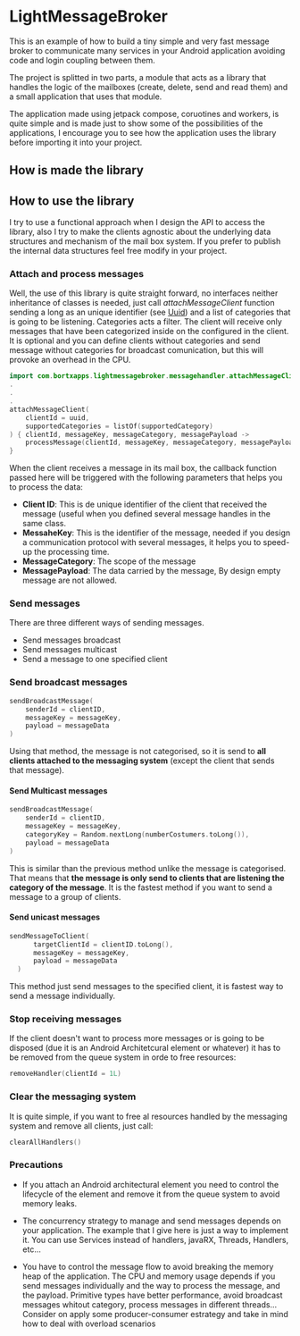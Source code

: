 # LightMessageBroker
This is an example of how to build a tiny simple and very fast message broker to communicate many services in your Android application avoiding code and login coupling between them.

The project is splitted in two parts, a module that acts as a library that handles the logic of the mailboxes (create, delete, send and read them) and a small application that uses that module.

The application made using jetpack compose, coruotines and workers, is quite simple and is made just to show some of the possibilities of the applications, I encourage you to see how the application uses the library before importing it into your project. 


## How is made the library




## How to use the library

I try to use a functional approach when I design the API to access the library, also I try to make the clients agnostic about the underlying data structures and mechanism of the mail box system. If you prefer to publish the internal data structures feel free modify in your project.

### Attach and process messages

Well, the use of this library is quite straight forward, no interfaces neither inheritance of classes is needed, just call *attachMessageClient* function sending a long as an unique identifier (see [Uuid](https://developer.android.com/reference/kotlin/java/util/UUID)) and a list of categories that is going to be listening. Categories acts a filter. The client will receive only messages that have been categorized inside on the configured in the client. It is optional and you can define clients without categories and send message without categories for broadcast comunication, but this will provoke an overhead in the CPU.

```kotlin
import com.bortxapps.lightmessagebroker.messagehandler.attachMessageClient
.
.
.
attachMessageClient(
    clientId = uuid,
    supportedCategories = listOf(supportedCategory)
) { clientId, messageKey, messageCategory, messagePayload ->
    processMessage(clientId, messageKey, messageCategory, messagePayload)
}
```

When the client receives a message in its mail box, the callback function passed here will be triggered with the following parameters that helps you to process the data:

- **Client ID**: This is de unique identifier of the client that received the message (useful when you defined several message handles in the same class.
- **MessaheKey**: This is the identifier of the message, needed if you design a communication protocol with several messages, it helps you to speed-up the processing time.
- **MessageCategory**: The scope of the message
- **MessagePayload**: The data carried by the message, By design empty message are not allowed.

### Send messages

There are three different ways of sending messages.
- Send messages broadcast
- Send messages multicast
- Send a message to one specified client

### Send broadcast messages

```kotlin
sendBroadcastMessage(
    senderId = clientID,
    messageKey = messageKey,
    payload = messageData
)
````

Using that method, the message is not categorised, so it is send to **all clients attached to the messaging system** (except the client that sends that message).

#### Send Multicast messages

```kotlin
sendBroadcastMessage(
    senderId = clientID,
    messageKey = messageKey,
    categoryKey = Random.nextLong(numberCostumers.toLong()),
    payload = messageData
)
```

This is similar than the previous method unlike the message is categorised. That means that **the message is only send to clients that are listening the category of the message**. It is the fastest method if you want to send a message to a group of clients.

#### Send unicast messages

```kotlin
sendMessageToClient(
      targetClientId = clientID.toLong(),
      messageKey = messageKey,
      payload = messageData
  )
```

This method just send messages to the specified client, it is fastest way to send a message individually.

### Stop receiving messages

If the client doesn't want to process more messages or is going to be disposed (due it is an Android Architetcural element or whatever) it has to be removed from the queue system in orde to free resources:

```kotlin
removeHandler(clientId = 1L)
```

### Clear the messaging system

It is quite simple, if you want to free al resources handled by the messaging system and remove all clients, just call:

```kotlin
clearAllHandlers()
```


### Precautions

- If you attach an Android architectural element you need to control the lifecycle of the element and remove it from the queue system to avoid memory leaks.

- The concurrency strategy to manage and send messages depends on your application. The example that I give here is just a way to implement it. You can use Services instead of handlers, javaRX, Threads, Handlers, etc...

- You have to control the message flow to avoid breaking the memory heap of the application. The CPU and memory usage depends if you send messages individually and the way to process the message, and the payload. Primitive types have better performance, avoid broadcast messages whitout category, process messages in different threads... Consider on apply some producer-consumer estrategy and take in mind how to deal with overload scenarios

            
